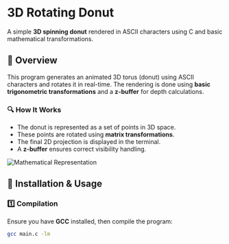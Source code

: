 # 3D Rotating Donut

A simple **3D spinning donut** rendered in ASCII characters using C and basic mathematical transformations.

## 📌 Overview
This program generates an animated 3D torus (donut) using ASCII characters and rotates it in real-time. The rendering is done using **basic trigonometric transformations** and a **z-buffer** for depth calculations.

### 🔍 How It Works
- The donut is represented as a set of points in 3D space.
- These points are rotated using **matrix transformations**.
- The final 2D projection is displayed in the terminal.
- A **z-buffer** ensures correct visibility handling.

![Mathematical Representation](https://github.com/user-attachments/assets/f6707c96-effd-4ff5-9933-7f8a18c31f29)

## 🚀 Installation & Usage

### **1️⃣ Compilation**
Ensure you have **GCC** installed, then compile the program:
```sh
gcc main.c -lm
